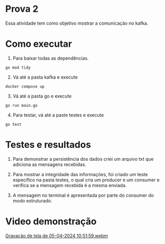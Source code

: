 # Prova 2
Essa atividade tem como objetivo mostrar a comunicação no kafka. 

# Como executar 
1) Para baixar todas as dependências.
```
go mod tidy
```
2) Vá até a pasta kafka e execute
```
docker compose up
```
3) Vá até a pasta go e execute
```
go run main.go
```
4) Para testar, vá até a paste testes e execute
```
go test
```

# Testes e resultados
1) Para demonstrar a persistência dos dados criei um arquivo txt que adiciona as mensagens recebidas.

2) Para mostrar a integridade das informações, foi criado um teste específico na pasta testes, o qual cria um producer e um consumer e verifica se a mensagem recebida é a mesma enviada.

3) A mensagem no terminal é apresentada por parte do consumer do modo estruturado.
   
# Video demonstração
[Gravação de tela de 05-04-2024 10:51:59.webm](https://github.com/Bianca-Cassemiro/modulo-9/assets/99203402/bc17530e-b560-4adb-bc0d-9ed73bad8073)
